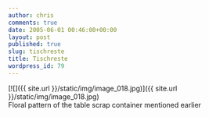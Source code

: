 ```yaml
---
author: chris
comments: true
date: 2005-06-01 00:46:00+00:00
layout: post
published: true
slug: tischreste
title: Tischreste
wordpress_id: 79
---
```


[![]({{ site.url }}/static/img/image_018.jpg)]({{ site.url }}/static/img/image_018.jpg)  
Floral pattern of the table scrap container mentioned earlier

